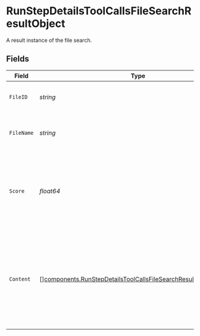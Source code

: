 # RunStepDetailsToolCallsFileSearchResultObject

A result instance of the file search.


## Fields

| Field                                                                                                                                                | Type                                                                                                                                                 | Required                                                                                                                                             | Description                                                                                                                                          |
| ---------------------------------------------------------------------------------------------------------------------------------------------------- | ---------------------------------------------------------------------------------------------------------------------------------------------------- | ---------------------------------------------------------------------------------------------------------------------------------------------------- | ---------------------------------------------------------------------------------------------------------------------------------------------------- |
| `FileID`                                                                                                                                             | *string*                                                                                                                                             | :heavy_check_mark:                                                                                                                                   | The ID of the file that result was found in.                                                                                                         |
| `FileName`                                                                                                                                           | *string*                                                                                                                                             | :heavy_check_mark:                                                                                                                                   | The name of the file that result was found in.                                                                                                       |
| `Score`                                                                                                                                              | *float64*                                                                                                                                            | :heavy_check_mark:                                                                                                                                   | The score of the result. All values must be a floating point number between 0 and 1.                                                                 |
| `Content`                                                                                                                                            | [][components.RunStepDetailsToolCallsFileSearchResultObjectContent](../../models/components/runstepdetailstoolcallsfilesearchresultobjectcontent.md) | :heavy_minus_sign:                                                                                                                                   | The content of the result that was found. The content is only included if requested via the include query parameter.                                 |